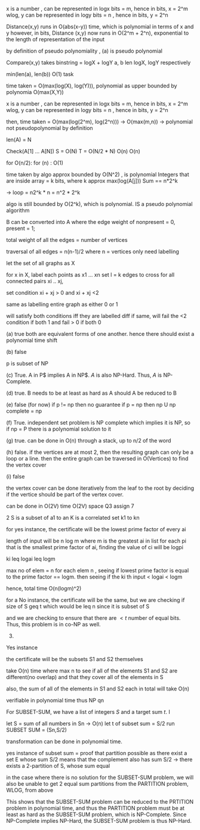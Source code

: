 x is a number , can be represented in logx bits = m, hence in bits, x = 2^m
wlog, y can be represented in logy bits = n , hence in bits, y = 2^n

Distance(x,y) runs in O(abs(x-y)) time, which is polynomial in terms of x and y
however, in bits, Distance (x,y) now runs in O(2^m + 2^n), exponential to the length of representation of the input

by definition of pseudo polynomiality , (a) is pseudo polynomial

Compare(x,y) takes 
binstring = logX + logY
a, b len logX, logY respectively

min(len(a), len(b))
O(1) task 

time taken = O(max(log(X), log(Y))), polynomial as upper bounded by polynomia O(max(X,Y))

x is a number , can be represented in logx bits = m, hence in bits, x = 2^m
wlog, y can be represented in logy bits = n , hence in bits, y = 2^n

then, time taken = O(max(log(2^m), log(2^n))) -> O(max(m,n)) -> polynomial
not pseudopolynomial by definition


len(A) = N

Check(A[1] ... A[N])
S = O(N)
T = O(N/2 * N)
O(n)
O(n)

for O(n/2):
    for (n) :
        O(1)

time taken by algo approx bounded by O(N^2) , is polynomial
Integers that are inside array = k bits, where k approx max(log(A[j]))
Sum == n*2^k

-> loop = n2^k * n = n^2 * 2^k

algo is still bounded by O(2^k), which is polynomial. IS a pseudo polynomial algorithm



B can be converted into A where the edge weight of nonpresent = 0, present = 1;

total weight of all the edges  =  number of vertices

traversal of all edges = n(n-1)/2 where n = vertices
only need labelling


let the set of all graphs as X

for x in X, label each points as x1 ... xn
set l = k edges to cross
for all connected pairs xi .. xj, 

set condition xi + xj > 0 and xi + xj <2

same as labelling entire graph as either 0 or 1

will satisfy both conditions iff they are labelled diff
if same, will fail the <2 condition if both 1 and fail > 0 if both 0

(a)
true
both are equivalent forms of one another. hence there should exist a polynomial time shift

(b)
false

p is subset of NP

(c)
True. A in P$ implies A in NP$. $A$ is also NP-Hard. Thus, $A$ is NP-Complete.

(d)
true. B needs to be at least as hard as A should A be reduced to B

(e)
false (for now)
if p != np then no guarantee if p = np then np U np complete = np

(f)
True. independent set problem is NP complete which implies it is NP, so if np = P there is a polynomial solution to it

(g)
true. can be done in O(n) through a stack, up to n/2 of the word

(h)
false. if the vertices are at most 2, then the resulting graph can only be a loop or a line. then the entire graph can be traversed in O(Vertices) to find the vertex cover

(i)
false

the vertex cover can be done iteratively from the leaf to the root by deciding if the vertice should be part of the vertex cover.

can be done in O(2V) time O(2V) space Q3 assign 7


2
S is a subset of a1 to an
K is a correlated set k1 to kn

for yes instance, the certificate will be the lowest prime factor of every ai

length of input will be n log m where m is the greatest ai in list
for each pi that is the smallest prime factor of ai, finding the value of ci will be logpi

ki leq logai leq logm

max no of elem = n
for each elem n , seeing if lowest prime factor is equal to the prime factor == logm. 
then seeing if the ki th input < logai < logm

hence, total time O(n(logm)^2)

for a No instance, the certificate will be the same, but we are checking if size of S geq t which would be leq n since it is subset of S

and we are checking to ensure that there are $<t$ number of equal bits. Thus, this problem is in co-NP as well.


3.

Yes instance 

the certificate will be the subsets S1 and S2 themselves

take O(n) time where max n to see if all of the elements S1 and S2 are different(no overlap) and that they cover all of the elements in S

also, the sum of all of the elements in S1 and S2 each in total will take O(n)

verifiable in polynomial time thus NP qn


For SUBSET-SUM, we have a list of integers $S$ and a target sum $t$. I

let S = sum of all numbers in Sn -> O(n)
let t of subset sum = S/2
run SUBSET SUM = (Sn,S/2)

transformation can be done in polynomial time.

yes instance of subset sum = proof that partition possible as
there exist a set E whose sum S/2 means that the complement also has sum S/2
-> there exists a 2-partition of S, whose sum equal

in the case where there is no solution for the SUBSET-SUM problem, we will also be unable to get 2 equal sum partitions from the PARTITION problem, WLOG, from above

This shows that the SUBSET-SUM problem can be reduced to the PRTITION problem in polynomial time, and thus the PARTITION problem must be at least as hard as the SUBSET-SUM problem, which is NP-Complete. Since NP-Complete implies NP-Hard, the SUBSET-SUM problem is thus NP-Hard.